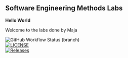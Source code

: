 ## Software Engineering Methods Labs

**Hello World** 

Welcome to the labs done by Maja

![GitHub Workflow Status (branch)](https://img.shields.io/github/actions/workflow/status/maja4h/sem/main.yml?branch=master)  
[![LICENSE](https://img.shields.io/github/license/maja4h/sem.svg?style=flat-square)](https://github.com/maja4h/sem/blob/master/LICENSE)  
[![Releases](https://img.shields.io/github/release/maja4h/sem/all.svg?style=flat-square)](https://github.com/maja4h/sem/releases)
